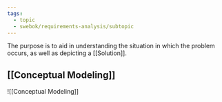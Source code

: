 ```yaml
---
tags:
  - topic
  - swebok/requirements-analysis/subtopic
---
```

The purpose is to aid in understanding the situation in which the problem occurs, as well as depicting a [[Solution]].
## [[Conceptual Modeling]]
![[Conceptual Modeling]]